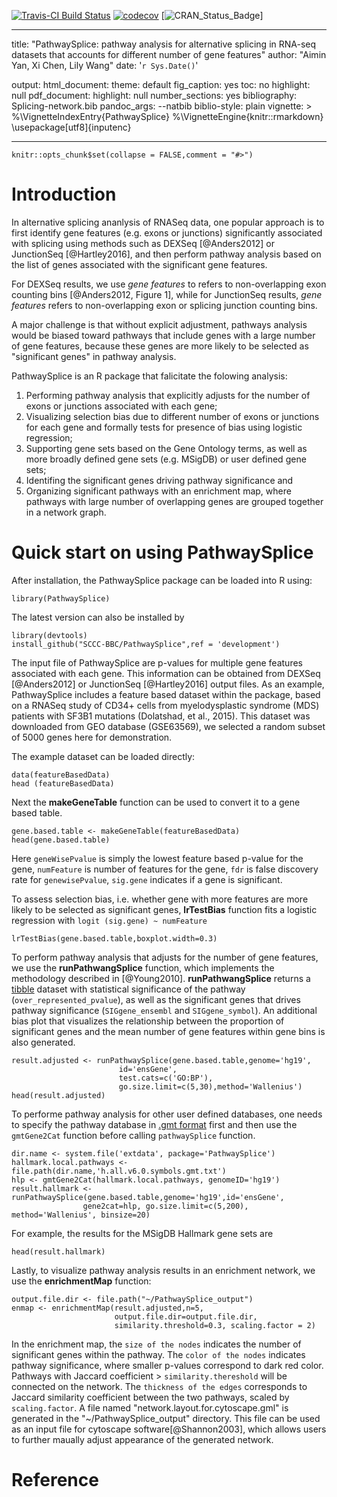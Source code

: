 [![Travis-CI Build Status](https://travis-ci.org/SCCC-BBC/PathwaySplice.svg?branch=master)](https://travis-ci.org/SCCC-BBC/PathwaySplice)
[![codecov](https://codecov.io/github/SCCC-BBC/PathwaySplice/coverage.svg?branch=master)](https://codecov.io/github/SCCC-BBC/PathwaySplice)
[![CRAN_Status_Badge](http://www.r-pkg.org/badges/version/PathwaySplice)]

---
title: "PathwaySplice: pathway analysis for alternative splicing in RNA-seq datasets that accounts for different number of gene features"
author: "Aimin Yan, Xi Chen, Lily Wang"
date: '`r Sys.Date()`'

output:
  html_document:
   theme: default
   fig_caption: yes
   toc: no
   highlight: null
  pdf_document:
    highlight: null
    number_sections: yes
bibliography: Splicing-network.bib
pandoc_args: --natbib
biblio-style: plain
vignette: > 
  %\VignetteIndexEntry{PathwaySplice} 
  %\VignetteEngine{knitr::rmarkdown}
   \usepackage[utf8]{inputenc}
   
---

```{r,echo=FALSE}
knitr::opts_chunk$set(collapse = FALSE,comment = "#>")
```

# Introduction

In alternative splicing ananlysis of RNASeq data, one popular approach is to first identify gene features (e.g. exons or junctions) significantly associated with splicing using methods such as DEXSeq [@Anders2012] or JunctionSeq [@Hartley2016], and then perform pathway analysis based on the list of genes associated with the significant gene features. 

For DEXSeq results, we use _gene features_ to refers to non-overlapping exon counting bins [@Anders2012, Figure 1], while for JunctionSeq results, _gene features_ refers to non-overlapping exon or splicing junction counting bins. 

A major challenge is that without explicit adjustment, pathways analysis would be biased toward pathways that include genes with a large number of gene features, because these genes are more likely to be selected as "significant genes" in pathway analysis.  

PathwaySplice is an R package that falicitate the folowing analysis: 

1. Performing pathway analysis that explicitly adjusts for the number of exons or junctions associated with each gene; 
2. Visualizing selection bias due to different number of exons or junctions for each gene and formally tests for presence of bias using logistic regression; 
3. Supporting gene sets based on the Gene Ontology terms, as well as more broadly defined gene sets (e.g. MSigDB) or user defined gene sets; 
4. Identifing the significant genes driving pathway significance and 
5. Organizing significant pathways with an enrichment map, where pathways with large number of overlapping genes are grouped together in a network graph.


# Quick start on using PathwaySplice

After installation, the PathwaySplice package can be loaded into R using:
```{r eval=TRUE, message=FALSE, warning=FALSE, results='hide'}
library(PathwaySplice)
```

The latest version can also be installed by 
```{r eval=FALSE, message=FALSE, warning=FALSE, results='hide'}
library(devtools)
install_github("SCCC-BBC/PathwaySplice",ref = 'development')
```

The input file of PathwaySplice are p-values for multiple gene features associated with each gene. This information can be obtained from DEXSeq [@Anders2012] or JunctionSeq [@Hartley2016] output files. As an example, PathwaySplice includes a feature based dataset within the package, based on a RNASeq study of CD34+ cells from myelodysplastic syndrome (MDS) patients with SF3B1 mutations (Dolatshad, et al., 2015). This dataset was downloaded from GEO database (GSE63569), we selected a random subset of 5000 genes here for demonstration. 

The example dataset can be loaded directly:
```{r eval=TRUE, warning=FALSE, message=FALSE, results='markup'}
data(featureBasedData)
head (featureBasedData)
```

Next the **makeGeneTable** function can be used to convert it to a gene based table. 
```{r eval=TRUE, message=FALSE, warning=FALSE, results='markup'}
gene.based.table <- makeGeneTable(featureBasedData)
head(gene.based.table)
```
Here `geneWisePvalue` is simply the lowest feature based p-value for the gene, `numFeature` is number of features for the gene, `fdr` is false discovery rate for `genewisePvalue`, `sig.gene` indicates if a gene is significant.  

To assess selection bias, i.e. whether gene with more features are more likely to be selected as significant genes, **lrTestBias** function fits a logistic regression with `logit (sig.gene) ~ numFeature`

```{r eval=TRUE, warning=FALSE, message=FALSE, results='markup', fig.height=5, fig.width=5}
lrTestBias(gene.based.table,boxplot.width=0.3)
```

To perform pathway analysis that adjusts for the number of gene features, we use the **runPathwangSplice** function, which implements the methodology described in [@Young2010]. **runPathwangSplice** returns a   [tibble](https://cran.r-project.org/web/packages/tibble/vignettes/tibble.html) dataset  with statistical significance of the pathway (`over_represented_pvalue`), as well as the significant genes that drives pathway significance (`SIGgene_ensembl` and `SIGgene_symbol`). An additional bias plot that visualizes the relationship between the proportion of significant genes and the mean number of gene features within gene bins is also generated. 

```{r eval=TRUE,warning=FALSE,message=FALSE,results='markup'}
result.adjusted <- runPathwaySplice(gene.based.table,genome='hg19',
                        id='ensGene',
                        test.cats=c('GO:BP'),
                        go.size.limit=c(5,30),method='Wallenius')
head(result.adjusted)
```

To performe pathway analysis for other user defined databases, one needs to specify the pathway database in [.gmt format](http://software.broadinstitute.org/cancer/software/gsea/wiki/index.php/Data_formats) first and then use the `gmtGene2Cat` function before calling `pathwaySplice` function. 


```{r eval=TRUE, message=FALSE, warning=FALSE,results='hide',fig.show='hide'}
dir.name <- system.file('extdata', package='PathwaySplice')
hallmark.local.pathways <- file.path(dir.name,'h.all.v6.0.symbols.gmt.txt')
hlp <- gmtGene2Cat(hallmark.local.pathways, genomeID='hg19')
result.hallmark <- runPathwaySplice(gene.based.table,genome='hg19',id='ensGene',
                gene2cat=hlp, go.size.limit=c(5,200), method='Wallenius', binsize=20)
```                
For example, the results for the MSigDB Hallmark gene sets are
```{r eval=TRUE, message=FALSE, warning=FALSE}
head(result.hallmark)
```


Lastly, to visualize pathway analysis results in an enrichment network, we use the **enrichmentMap** function:

```{r eval=TRUE, warning=FALSE,message=FALSE,results ='markup', fig.align='center', fig.height=6, fig.width=6}
output.file.dir <- file.path("~/PathwaySplice_output")
enmap <- enrichmentMap(result.adjusted,n=5,
                       output.file.dir=output.file.dir,
                       similarity.threshold=0.3, scaling.factor = 2)
```

In the enrichment map, the `size of the nodes` indicates the number of significant genes within the pathway. The `color of the nodes` indicates pathway significance, where smaller p-values correspond to dark red color. Pathways with Jaccard coefficient > `similarity.thereshold` will be connected on the network. The `thickness of the edges` corresponds to Jaccard similarity coefficient between the two pathways, scaled by `scaling.factor`. A file named "network.layout.for.cytoscape.gml" is generated in the "~/PathwaySplice_output" directory. This file can be used as an input file for cytoscape software[@Shannon2003], which allows users to further maually adjust appearance of the generated network. 

# Reference
<!-- Usage: rmarkdown::render("vignettes/tutorial.Rmd", output_format="all") --> 
<!-- Usage: rmarkdown::render("vignettes/tutorial.Rmd", output_format="all",encoding="utf8")(on windows) -->